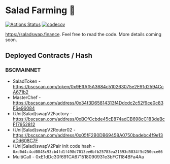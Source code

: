 # Salad Farming 🥞

[![Actions Status](https://github.com/Saladswap/salad-farm/workflows/CI/badge.svg)](https://github.com/Saladswap/salad-farm/actions)
[![codecov](https://codecov.io/gh/saladswap/salad-farm/branch/master/graph/badge.svg?token=5XMLP74IR0)](https://codecov.io/gh/saladswap/salad-farm)

https://saladswap.finance. Feel free to read the code. More details coming soon.

## Deployed Contracts / Hash

### BSCMAINNET

- SaladToken - https://bscscan.com/token/0x9EffAf5A3684c510263075e2E91d2594CcA671b2
- MasterChef - https://bscscan.com/address/0x34f3D65814313f4Ddcdc2c52f9ce0c83F6e96084
- (Uni|Salad)swapV2Factory - https://bscscan.com/address/0xBCfCcbde45cE874adCB698cC183deBcF17952812
- (Uni|Salad)swapV2Router02 - https://bscscan.com/address/0x05fF2B0DB69458A0750badebc4f9e13aDd608C7F
- (Uni|Salad)swapV2Pair init code hash - `0xd0d4c4cd0848c93cb4fd1f498d7013ee6bfb25783ea21593d5834f5d250ece66`
- MultiCall - 0xE1dDc30f691CA671518090931e3bFC1184BFa4Aa
